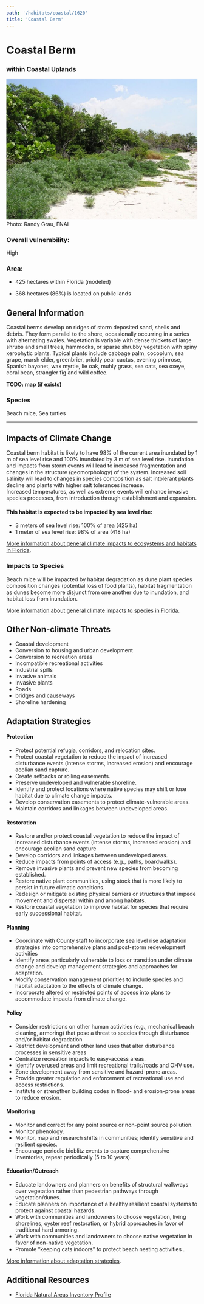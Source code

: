 ```yaml
---
path: '/habitats/coastal/1620'
title: 'Coastal Berm'
---
```


# Coastal Berm

### within Coastal Uplands

<div id="TopSection">

<div class="header-photo"><img src="1620.jpg" alt="Photo for Coastal Berm"/>
<figcaption>Photo: Randy Grau, FNAI</figcaption></div>

<div>

### Overall vulnerability:

<div class="vulnerability vulnerability-high">High</div>

### Area:

-   425 hectares within Florida (modeled)

-   368 hectares (86%) is located on public lands



</div>
</div>

## General Information

Coastal berms develop on ridges of storm deposited sand, shells and debris.  They form parallel to the shore, occasionally occurring in a series with alternating swales.  Vegetation is variable with dense thickets of large shrubs and small trees, hammocks, or sparse shrubby vegetation with spiny xerophytic plants.  Typical plants include cabbage palm, cocoplum, sea grape, marsh elder, greenbrier, prickly pear cactus, evening primrose, Spanish bayonet, wax myrtle, lie oak, muhly grass, sea oats, sea oxeye, coral bean, strangler fig and wild coffee.



**TODO: map (if exists)**

### Species

Beach mice, Sea turtles

<hr />

## Impacts of Climate Change

Coastal berm habitat is likely to have 98% of the current area inundated by 1 m of sea level rise and 100% inundated by 3 m of sea level rise.  Inundation and impacts from storm events will lead to increased fragmentation and changes in the structure (geomorphology) of the system.   Increased soil salinity will lead to changes in species composition as salt intolerant plants decline and plants with higher salt tolerances increase.  <br />Increased temperatures, as well as extreme events  will enhance invasive species processes, from introduction through establishment and expansion.


#### This habitat is expected to be impacted by sea level rise:

- 3 meters of sea level rise: 100% of area (425 ha)
- 1 meter of sea level rise: 98% of area (418 ha)
    

[More information about general climate impacts to ecosystems and habitats in Florida](/impacts/habitats).

### Impacts to Species

Beach mice will be impacted by habitat degradation as dune plant species composition changes (potential loss of food plants), habitat fragmentation as dunes become more disjunct from one another due to inundation, and habitat loss from inundation.

[More information about general climate impacts to species in Florida](/impacts/species).

## Other Non-climate Threats

-	Coastal development
-	Conversion to housing and urban development
-	Conversion to recreation areas
-	Incompatible recreational activities
-	Industrial spills
-	Invasive animals
-	Invasive plants
-	Roads
-	bridges and causeways
-	Shoreline hardening


## Adaptation Strategies

#### Protection

- Protect potential refugia, corridors, and relocation sites.
- Protect coastal vegetation to reduce the impact of increased disturbance events (intense storms, increased erosion) and encourage aeolian sand capture.
- Create setbacks or rolling easements.
- Preserve undeveloped and vulnerable shoreline.
- Identify and protect locations where native species may shift or lose habitat due to climate change impacts.
- Develop conservation easements  to protect climate-vulnerable areas.
- Maintain corridors and linkages between undeveloped areas.


#### Restoration

- Restore and/or protect coastal vegetation to reduce the impact of increased disturbance events (intense storms, increased erosion) and encourage aeolian sand capture
- Develop corridors and linkages between undeveloped areas.
- Reduce impacts from points of access (e.g., paths, boardwalks).
- Remove invasive plants and prevent new species from becoming established.
- Restore native plant communities, using stock that is more likely to persist in future climatic conditions.
- Redesign or mitigate existing physical barriers or structures that impede movement and dispersal within and among habitats.
- Restore coastal vegetation to improve habitat for species that require early successional habitat.


#### Planning

- Coordinate with County staff to incorporate sea level rise adaptation strategies into comprehensive plans and post-storm redevelopment activities
- Identify areas particularly vulnerable to loss or transition under climate change and develop management strategies and approaches for adaptation.
- Modify conservation management priorities to include species and habitat adaptation to the effects of climate change.
- Incorporate altered or restricted points of access into plans to accommodate impacts from climate change.


#### Policy

- Consider restrictions on other human activities (e.g., mechanical beach cleaning, armoring) that pose a threat to species through disturbance and/or habitat degradation
- Restrict development and other land uses that alter disturbance processes in sensitive areas
- Centralize recreation impacts to easy-access areas.
- Identify overused areas and limit recreational trails/roads and OHV use.
- Zone development away from sensitive and hazard-prone areas.
- Provide greater regulation and enforcement of recreational use and access restrictions.
- Institute or strengthen building codes in flood- and erosion-prone areas to reduce erosion.


#### Monitoring

- Monitor and correct for any point source or non-point source pollution.
- Monitor phenology.
- Monitor, map  and research shifts in communities; identify sensitive and resilient species.
- Encourage periodic bioblitz events to capture comprehensive inventories, repeat periodically (5 to 10 years).


#### Education/Outreach

- Educate landowners and planners on benefits of structural walkways over vegetation rather than pedestrian pathways through vegetation/dunes.
- Educate planners on importance of a healthy resilient coastal systems to protect against coastal hazards.
- Work with communities and landowners to choose vegetation, living shorelines, oyster reef restoration, or hybrid approaches in favor of traditional hard armoring.
- Work with communities and landowners to choose native vegetation in favor of non-native vegetation.
- Promote “keeping cats indoors” to protect beach nesting activities .




[More information about adaptation strategies](/strategies).

## Additional Resources

 - [Florida Natural Areas Inventory Profile](http://www.fnai.org/PDF/NC/Coastal_Berm_Final_2010.pdf)
